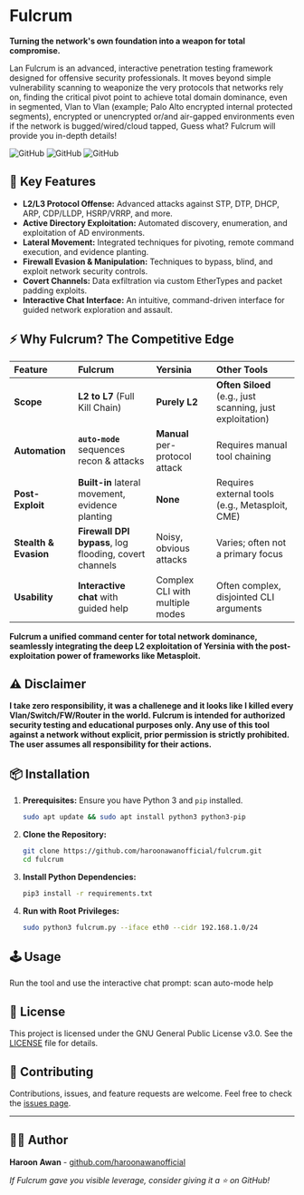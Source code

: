 # Fulcrum

**Turning the network's own foundation into a weapon for total compromise.**

Lan Fulcrum is an advanced, interactive penetration testing framework designed for offensive security professionals. It moves beyond simple vulnerability scanning to weaponize the very protocols that networks rely on, finding the critical pivot point to achieve total domain dominance, even in segmented, Vlan to Vlan (example; Palo Alto encrypted internal protected segments), encrypted or unencrypted or/and air-gapped environments even if the network is bugged/wired/cloud tapped, Guess what? Fulcrum will provide you in-depth details!

![GitHub](https://img.shields.io/badge/Python-3.x-%23FFD43B?logo=python)
![GitHub](https://img.shields.io/badge/License-GPLv3-blue)
![GitHub](https://img.shields.io/badge/Platform-Linux%20%7C%20Windows-lightgrey)

## 🚀 Key Features

*   **L2/L3 Protocol Offense:** Advanced attacks against STP, DTP, DHCP, ARP, CDP/LLDP, HSRP/VRRP, and more.
*   **Active Directory Exploitation:** Automated discovery, enumeration, and exploitation of AD environments.
*   **Lateral Movement:** Integrated techniques for pivoting, remote command execution, and evidence planting.
*   **Firewall Evasion & Manipulation:** Techniques to bypass, blind, and exploit network security controls.
*   **Covert Channels:** Data exfiltration via custom EtherTypes and packet padding exploits.
*   **Interactive Chat Interface:** An intuitive, command-driven interface for guided network exploration and assault.

## ⚡ Why Fulcrum? The Competitive Edge

| Feature | Fulcrum | Yersinia | Other Tools |
|:---|:---|:---|:---|
| **Scope** | **L2 to L7** (Full Kill Chain) | **Purely L2** | **Often Siloed** (e.g., just scanning, just exploitation) |
| **Automation** | **`auto-mode`** sequences recon & attacks | **Manual** per-protocol attack | Requires manual tool chaining |
| **Post-Exploit** | **Built-in** lateral movement, evidence planting | **None** | Requires external tools (e.g., Metasploit, CME) |
| **Stealth & Evasion** | **Firewall DPI bypass**, log flooding, covert channels | Noisy, obvious attacks | Varies; often not a primary focus |
| **Usability** | **Interactive chat** with guided help | Complex CLI with multiple modes | Often complex, disjointed CLI arguments |

**Fulcrum a unified command center for total network dominance, seamlessly integrating the deep L2 exploitation of Yersinia with the post-exploitation power of frameworks like Metasploit.**

## ⚠️ Disclaimer

**I take zero responsibility, it was a challenege and it looks like I killed every Vlan/Switch/FW/Router in the world. Fulcrum is intended for authorized security testing and educational purposes only. Any use of this tool against a network without explicit, prior permission is strictly prohibited. The user assumes all responsibility for their actions.**

## 📦 Installation

1.  **Prerequisites:** Ensure you have Python 3 and `pip` installed.
    ```bash
    sudo apt update && sudo apt install python3 python3-pip
    ```

2.  **Clone the Repository:**
    ```bash
    git clone https://github.com/haroonawanofficial/fulcrum.git
    cd fulcrum
    ```

3.  **Install Python Dependencies:**
    ```bash
    pip3 install -r requirements.txt
    ```

4.  **Run with Root Privileges:**
    ```bash
    sudo python3 fulcrum.py --iface eth0 --cidr 192.168.1.0/24
    ```

## 🕹️ Usage
Run the tool and use the interactive chat prompt:
scan
auto-mode
help


## 📜 License

This project is licensed under the GNU General Public License v3.0. See the [LICENSE](https://www.gnu.org/licenses/gpl-3.0.txt) file for details.

## 🤝 Contributing

Contributions, issues, and feature requests are welcome. Feel free to check the [issues page](https://github.com/haroonawanofficial/fulcrum/issues).

---

## 👨‍💻 Author

**Haroon Awan** - [github.com/haroonawanofficial](https://github.com/haroonawanofficial)

*If Fulcrum gave you visible leverage, consider giving it a ⭐ on GitHub!*
